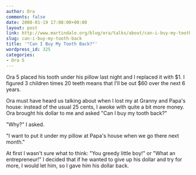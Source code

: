 ```yaml
---
author: Ora
comments: false
date: 2008-01-19 17:08:00+00:00
layout: post
link: http://www.martindale.org/blog/ora/talks/about/can-i-buy-my-tooth-back
slug: can-i-buy-my-tooth-back
title: '"Can I Buy My Tooth Back?"'
wordpress_id: 325
categories:
- Ora 5
---
```


Ora 5 placed his tooth under his pillow last night and I replaced it with $1. I figured 3 children times 20 teeth means that I'll be out $60 over the next 6 years.  
  
Ora must have heard us talking about when I lost my at Granny and Papa's house: instead of the usual 25 cents, I awoke with quite a bit more money. Ora brought his dollar to me and asked "Can I buy my tooth back?"  
  
"Why?" I asked.  
  
"I want to put it under my pillow at Papa's house when we go there next month."  
  
At first I wasn't sure what to think: "You greedy little boy!" or "What an entrepreneur!" I decided that if he wanted to give up his dollar and try for more, I would let him, so I gave him his dollar back.
